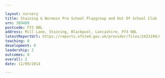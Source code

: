 ```yaml
---

layout: nursery
title: Staining & Normoss Pre School Playgroup and Out Of School Club
urn: 309489
postcode: FY3 0BL
address: Mill Lane, Staining, Blackpool, Lancashire, FY3 0BL
latestReportUrl: https://reports.ofsted.gov.uk/provider/files/2423199/urn/309489.pdf
teaching: 0
development: 0
leadership: 2
outcomes: 0
overall: 2
date: 11/09/2014

---
```

